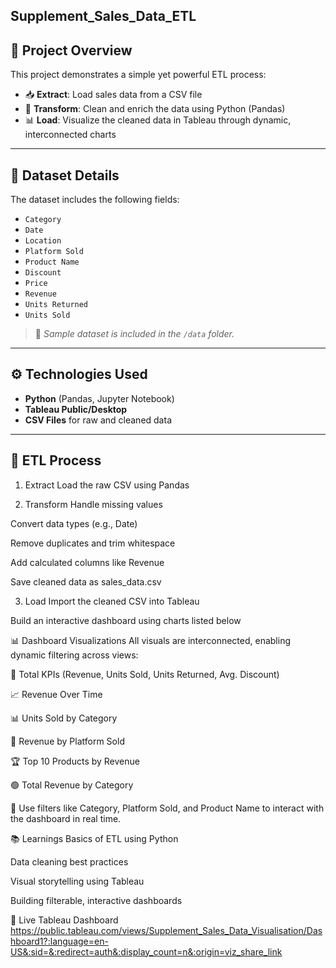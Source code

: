 ## Supplement_Sales_Data_ETL

## 🚀 Project Overview

This project demonstrates a simple yet powerful ETL process:

- 📥 **Extract**: Load sales data from a CSV file
- 🧹 **Transform**: Clean and enrich the data using Python (Pandas)
- 📊 **Load**: Visualize the cleaned data in Tableau through dynamic, interconnected charts

---

## 📁 Dataset Details

The dataset includes the following fields:

- `Category`
- `Date`
- `Location`
- `Platform Sold`
- `Product Name`
- `Discount`
- `Price`
- `Revenue`
- `Units Returned`
- `Units Sold`

> 📌 *Sample dataset is included in the `/data` folder.*

---

## ⚙️ Technologies Used

- **Python** (Pandas, Jupyter Notebook)
- **Tableau Public/Desktop**
- **CSV Files** for raw and cleaned data

---

## 🧪 ETL Process

1. Extract
Load the raw CSV using Pandas

2. Transform
Handle missing values

Convert data types (e.g., Date)

Remove duplicates and trim whitespace

Add calculated columns like Revenue

Save cleaned data as sales_data.csv

3. Load
Import the cleaned CSV into Tableau

Build an interactive dashboard using charts listed below

📊 Dashboard Visualizations
All visuals are interconnected, enabling dynamic filtering across views:

🔹 Total KPIs (Revenue, Units Sold, Units Returned, Avg. Discount)

📈 Revenue Over Time

📊 Units Sold by Category

🧭 Revenue by Platform Sold

🏆 Top 10 Products by Revenue

🟢 Total Revenue by Category

🎯 Use filters like Category, Platform Sold, and Product Name to interact with the dashboard in real time.

📚 Learnings
Basics of ETL using Python

Data cleaning best practices

Visual storytelling using Tableau

Building filterable, interactive dashboards

🔗 Live Tableau Dashboard
https://public.tableau.com/views/Supplement_Sales_Data_Visualisation/Dashboard1?:language=en-US&:sid=&:redirect=auth&:display_count=n&:origin=viz_share_link 
